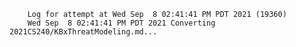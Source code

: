         Log for attempt at Wed Sep  8 02:41:41 PM PDT 2021 (19360)
        Wed Sep  8 02:41:41 PM PDT 2021 Converting 2021CS240/KBxThreatModeling.md...
